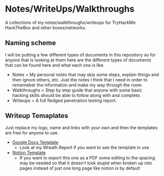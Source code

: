 # Notes/WriteUps/Walkthroughs
A collections of my notes/walkthroughs/writeups for TryHackMe HackTheBox and other boxes/networks. 

## Naming scheme 
I will be putting a few different types of documents in this repository so for anyone that is looking at them here are the different types of documents that can be found here and what each one is like.

* Notes = My personal notes that may skip some steps, explain things and then ignore others, etc. Just the notes I think that I need in order to rememeber the information and make my way through the room.
* Walkthroughs = Step by step guide that anyone with some basic hacking skills should be able to follow along with and complete.
* Writeups = A full fledged penetration testing report.

## Writeup Temaplates
Just replace my logo, name and links with your own and then the templates are free for anyone to use.
* [Google Docs Template](https://docs.google.com/document/d/1ViKmi_d4BGNPTo5u_GlZ-yFBXPOwCIJChbg5JNrwE9Y/edit#)
  * Look at my Wreath Report if you want to see the template in use
* [Notion Template](https://hironewf.notion.site/Penetration-Testing-Report-Template-d720d84dc6034cd992caf933cb692b4f) 
  * If you want to export this one as a PDF some editing to the spacing may be needed so that it doesn't look stupid when broken up into pages instead of just one long page like notion is by default
